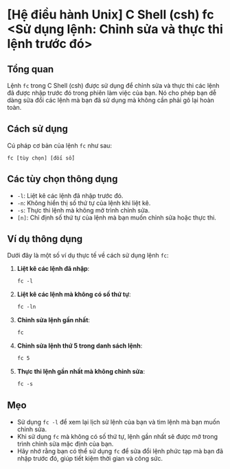 # [Hệ điều hành Unix] C Shell (csh) fc <Sử dụng lệnh: Chỉnh sửa và thực thi lệnh trước đó>

## Tổng quan
Lệnh `fc` trong C Shell (csh) được sử dụng để chỉnh sửa và thực thi các lệnh đã được nhập trước đó trong phiên làm việc của bạn. Nó cho phép bạn dễ dàng sửa đổi các lệnh mà bạn đã sử dụng mà không cần phải gõ lại hoàn toàn.

## Cách sử dụng
Cú pháp cơ bản của lệnh `fc` như sau:

```
fc [tùy chọn] [đối số]
```

## Các tùy chọn thông dụng
- `-l`: Liệt kê các lệnh đã nhập trước đó.
- `-n`: Không hiển thị số thứ tự của lệnh khi liệt kê.
- `-s`: Thực thi lệnh mà không mở trình chỉnh sửa.
- `[n]`: Chỉ định số thứ tự của lệnh mà bạn muốn chỉnh sửa hoặc thực thi.

## Ví dụ thông dụng
Dưới đây là một số ví dụ thực tế về cách sử dụng lệnh `fc`:

1. **Liệt kê các lệnh đã nhập**:
   ```csh
   fc -l
   ```

2. **Liệt kê các lệnh mà không có số thứ tự**:
   ```csh
   fc -ln
   ```

3. **Chỉnh sửa lệnh gần nhất**:
   ```csh
   fc
   ```

4. **Chỉnh sửa lệnh thứ 5 trong danh sách lệnh**:
   ```csh
   fc 5
   ```

5. **Thực thi lệnh gần nhất mà không chỉnh sửa**:
   ```csh
   fc -s
   ```

## Mẹo
- Sử dụng `fc -l` để xem lại lịch sử lệnh của bạn và tìm lệnh mà bạn muốn chỉnh sửa.
- Khi sử dụng `fc` mà không có số thứ tự, lệnh gần nhất sẽ được mở trong trình chỉnh sửa mặc định của bạn.
- Hãy nhớ rằng bạn có thể sử dụng `fc` để sửa đổi lệnh phức tạp mà bạn đã nhập trước đó, giúp tiết kiệm thời gian và công sức.